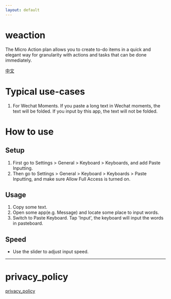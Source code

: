 ```yaml
---
layout: default
---
```



# weaction

The Micro Action plan allows you to create to-do items in a quick and elegant way for granularity with actions and tasks that can be done immediately.

[中文](./zhcn)

# Typical use-cases

1. For Wechat Moments. If you paste a long text in Wechat moments, the text will be folded. If you input by this app, the text will not be folded.

# How to use

## Setup

1. First go to Settings > General > Keyboard > Keyboards, and add Paste Inputting.
2. Then go to Settings > General > Keyboard > Keyboards > Paste Inputting, and make sure Allow Full Access is turned on.

## Usage

1. Copy some text.
2. Open some app(e.g. Message) and locate some place to input words.
3. Switch to Paste Keyboard. Tap 'Input', the keyboard will input the words in pasteboard.

## Speed

- Use the slider to adjust input speed.

---

# privacy_policy

[privacy_policy](./privacy_policy.html)